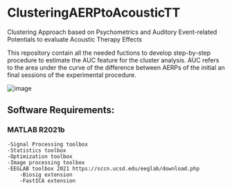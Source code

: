 # ClusteringAERPtoAcousticTT
Clustering Approach based on Psychometrics and Auditory Event-related Potentials to evaluate Acoustic Therapy Effects

This repository contain all the needed fuctions to develop step-by-step procedure to estimate the AUC feature for the cluster analysis. AUC refers to the area under the curve of the difference between AERPs of the initial an final sessions of the experimental procedure.

![image](https://user-images.githubusercontent.com/78170948/157155966-29aab5a2-5307-4905-aa04-7746dd4c25f7.png)


## Software Requirements:
### MATLAB R2021b
    -Signal Processing toolbox
    -Statistics toolbox
    -Optimization toolbox
    -Image processing toolbox
    -EEGLAB toolbox 2021 https://sccn.ucsd.edu/eeglab/download.php
        -Biosig extension
        -FastICA extension
